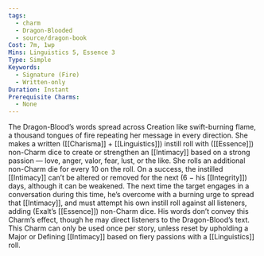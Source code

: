 ```yaml
---
tags:
  - charm
  - Dragon-Blooded
  - source/dragon-book
Cost: 7m, 1wp
Mins: Linguistics 5, Essence 3
Type: Simple
Keywords:
  - Signature (Fire)
  - Written-only
Duration: Instant
Prerequisite Charms:
  - None
---
```

The Dragon-Blood’s words spread across Creation like swift-burning flame, a thousand tongues of fire repeating her message in every direction. She makes a written ([[Charisma]] + [[Linguistics]]) instill roll with ([[Essence]]) non-Charm dice to create or strengthen an [[Intimacy]] based on a strong passion — love, anger, valor, fear, lust, or the like. She rolls an additional non-Charm die for every 10 on the roll. On a success, the instilled [[Intimacy]] can’t be altered or removed for the next (6 − his [[Integrity]]) days, although it can be weakened. The next time the target engages in a conversation during this time, he’s overcome with a burning urge to spread that [[Intimacy]], and must attempt his own instill roll against all listeners, adding (Exalt’s [[Essence]]) non-Charm dice. His words don’t convey this Charm’s effect, though he may direct listeners to the Dragon-Blood’s text. This Charm can only be used once per story, unless reset by upholding a Major or Defining [[Intimacy]] based on fiery passions with a [[Linguistics]] roll.